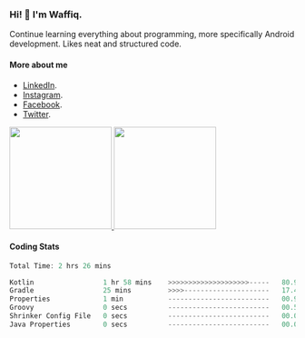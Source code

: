 ### Hi! 👋 I'm Waffiq.

Continue learning everything about programming, more specifically Android development. Likes neat and structured code.

#### More about me 
- [LinkedIn](https://www.linkedin.com/in/waffiqaziz/).
- [Instagram](https://www.instagram.com/waffiqaziz/).
- [Facebook](https://web.facebook.com/WaffiqAziz/).
- [Twitter](https://twitter.com/AzizWaffiq).

<p align="left">
<a href="https://github.com/waffiqaziz">
  <img height="180em" src="https://github-readme-stats-eight-theta.vercel.app/api?username=waffiqaziz&show_icons=true&theme=algolia&include_all_commits=true&count_private=true"/>
  <img height="180em" src="https://github-readme-stats-eight-theta.vercel.app/api/top-langs/?username=waffiqaziz&layout=compact&langs_count=8&theme=algolia"/>
</a>
</p>

#### Coding Stats
<!--START_SECTION:waka-->

```rust
Total Time: 2 hrs 26 mins

Kotlin                 1 hr 58 mins    >>>>>>>>>>>>>>>>>>>>-----   80.94 %
Gradle                 25 mins         >>>>---------------------   17.49 %
Properties             1 min           -------------------------   00.97 %
Groovy                 0 secs          -------------------------   00.57 %
Shrinker Config File   0 secs          -------------------------   00.02 %
Java Properties        0 secs          -------------------------   00.02 %
```

<!--END_SECTION:waka-->
